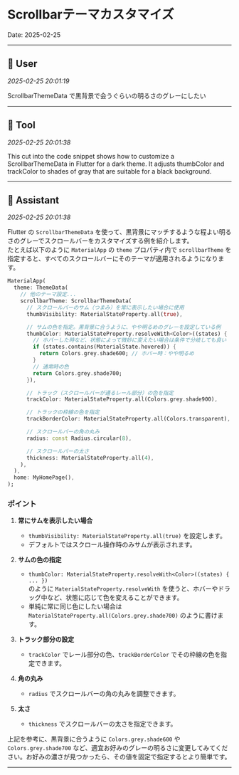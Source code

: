 # Scrollbarテーマカスタマイズ

Date: 2025-02-25

---

## 👤 User
*2025-02-25 20:01:19*

ScrollbarThemeData で黒背景で会うぐらいの明るさのグレーにしたい

---

## 🔧 Tool
*2025-02-25 20:01:38*

This cut into the code snippet shows how to customize a ScrollbarThemeData in Flutter for a dark theme. It adjusts thumbColor and trackColor to shades of gray that are suitable for a black background.

---

## 🤖 Assistant
*2025-02-25 20:01:38*

Flutter の `ScrollbarThemeData` を使って、黒背景にマッチするような程よい明るさのグレーでスクロールバーをカスタマイズする例を紹介します。  
たとえば以下のように `MaterialApp` の `theme` プロパティ内で `scrollbarTheme` を指定すると、すべてのスクロールバーにそのテーマが適用されるようになります。

```dart
MaterialApp(
  theme: ThemeData(
    // 他のテーマ設定...
    scrollbarTheme: ScrollbarThemeData(
      // スクロールバーのサム（つまみ）を常に表示したい場合に使用
      thumbVisibility: MaterialStateProperty.all(true),

      // サムの色を指定。黒背景に合うように、やや明るめのグレーを設定している例
      thumbColor: MaterialStateProperty.resolveWith<Color>((states) {
        // ホバーした時など、状態によって微妙に変えたい場合は条件で分岐しても良い
        if (states.contains(MaterialState.hovered)) {
          return Colors.grey.shade600; // ホバー時：やや明るめ
        }
        // 通常時の色
        return Colors.grey.shade700;
      }),

      // トラック（スクロールバーが通るレール部分）の色を指定
      trackColor: MaterialStateProperty.all(Colors.grey.shade900),

      // トラックの枠線の色を指定
      trackBorderColor: MaterialStateProperty.all(Colors.transparent),

      // スクロールバーの角の丸み
      radius: const Radius.circular(8),

      // スクロールバーの太さ
      thickness: MaterialStateProperty.all(4),
    ),
  ),
  home: MyHomePage(),
);
```

### ポイント

1. **常にサムを表示したい場合**  
   - `thumbVisibility: MaterialStateProperty.all(true)` を設定します。  
   - デフォルトではスクロール操作時のみサムが表示されます。

2. **サムの色の指定**  
   - `thumbColor: MaterialStateProperty.resolveWith<Color>((states) { ... })`  
     のように `MaterialStateProperty.resolveWith` を使うと、ホバーやドラッグ中など、状態に応じて色を変えることができます。  
   - 単純に常に同じ色にしたい場合は `MaterialStateProperty.all(Colors.grey.shade700)` のように書けます。

3. **トラック部分の設定**  
   - `trackColor` でレール部分の色、`trackBorderColor` でその枠線の色を指定できます。

4. **角の丸み**  
   - `radius` でスクロールバーの角の丸みを調整できます。

5. **太さ**  
   - `thickness` でスクロールバーの太さを指定できます。

上記を参考に、黒背景に合うように `Colors.grey.shade600` や `Colors.grey.shade700` など、適宜お好みのグレーの明るさに変更してみてください。お好みの濃さが見つかったら、その値を固定で指定するとより簡単です。

---

